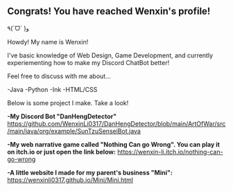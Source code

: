 ## Congrats! You have reached Wenxin's profile!

<!--
**WenxinLi0317/WenxinLi0317** is a ✨ _special_ ✨ repository because its `README.md` (this file) appears on your GitHub profile.

Here are some ideas to get you started:

- 🔭 I’m currently working on ...
- 🌱 I’m currently learning ...
- 👯 I’m looking to collaborate on ...
- 🤔 I’m looking for help with ...
- 💬 Ask me about ...
- 📫 How to reach me: ...
- 😄 Pronouns: ...
- ⚡ Fun fact: ...
-->
٩(ˊᗜˋ )و

Howdy! My name is Wenxin!

I've basic knowledge of Web Design, Game Development, and currently experiementing how to make my Discord ChatBot better! 

Feel free to discuss with me about...

  -Java
  -Python
  -Ink
  -HTML/CSS
  
Below is some project I make. Take a look!   

**-My Discord Bot "DanHengDetector"**
https://github.com/WenxinLi0317/DanHengDetector/blob/main/ArtOfWar/src/main/java/org/example/SunTzuSenseiBot.java

**-My web narrative game called "Nothing Can go Wrong". You can play it on itch.io or just open the link below:**
https://wenxin-li.itch.io/nothing-can-go-wrong

**-A little website I made for my parent's business "Mini":**
https://wenxinli0317.github.io/Mini/Mini.html
